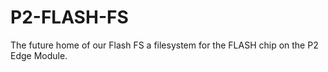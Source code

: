 # P2-FLASH-FS
The future home of our Flash FS a filesystem for the FLASH chip on the P2 Edge Module.
